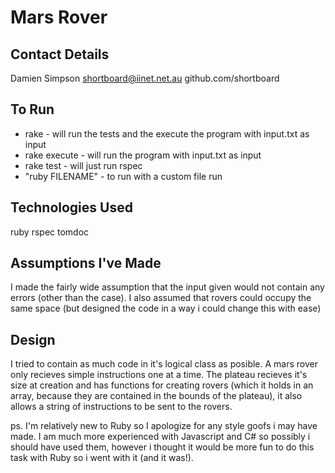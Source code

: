 Mars Rover
==========

Contact Details
---------------
Damien Simpson
shortboard@iinet.net.au
github.com/shortboard

To Run
------
* rake - will run the tests and the execute the program with input.txt as input
* rake execute - will run the program with input.txt as input
* rake test - will just run rspec
* "ruby FILENAME" - to run with a custom file run 

Technologies Used
-----------------
ruby
rspec
tomdoc

Assumptions I've Made
---------------------
I made the fairly wide assumption that the input given would not contain any errors (other than the case).
I also assumed that rovers could occupy the same space (but designed the code in a way i could change this with ease)

Design
------
I tried to contain as much code in it's logical class as posible. A mars rover only recieves simple instructions one at
a time. The plateau recieves it's size at creation and has functions for creating rovers (which it holds in an array, because
they are contained in the bounds of the plateau), it also allows a string of instructions to be sent to the rovers.

ps. I'm relatively new to Ruby so I apologize for any style goofs i may have made. I am much more experienced with Javascript
and C# so possibly i should have used them, however i thought it would be more fun to do this task with Ruby so i went with 
it (and it was!).